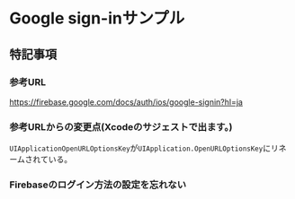 # Google sign-inサンプル
## 特記事項
### 参考URL
https://firebase.google.com/docs/auth/ios/google-signin?hl=ja

### 参考URLからの変更点(Xcodeのサジェストで出ます。)
`UIApplicationOpenURLOptionsKey`が`UIApplication.OpenURLOptionsKey`にリネームされている。

### Firebaseのログイン方法の設定を忘れない
